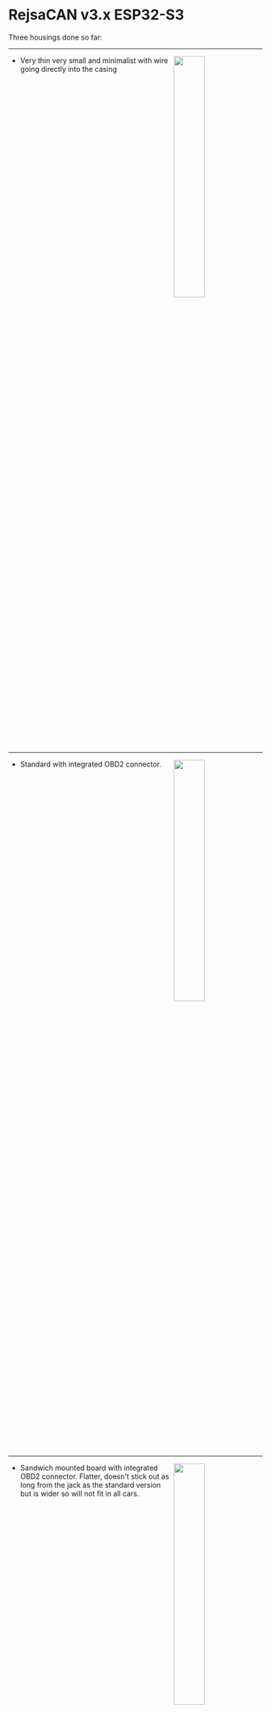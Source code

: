 # RejsaCAN v3.x ESP32-S3

Three housings done so far:

<hr>
<img src=https://user-images.githubusercontent.com/32169384/138956907-5b824772-4a7d-4e6e-83ae-9dbffd630f16.jpg width=35% align=right>  
  
- Very thin very small and minimalist with wire going directly into the casing
<br clear=all>
<hr>
  
<img src=https://user-images.githubusercontent.com/32169384/142175879-03e20653-0231-47e1-94f6-b4317e00aabb.jpg width=35% align=right>  

- Standard with integrated OBD2 connector. 
  
<br clear=all>
<hr>

<img src=https://user-images.githubusercontent.com/32169384/143077864-54e38de2-3b4a-4f49-bef5-e98d03e61bf6.jpg  width=35% align=right>  

- Sandwich mounted board with integrated OBD2 connector. Flatter, doesn't stick out as long from the jack as the standard version but is wider so will not fit in all cars.  
  
<br clear=all>
<hr>



## Standard
  
![IMG_20230101_144314](https://user-images.githubusercontent.com/32169384/210176532-8d54fdb8-3f13-40ab-a625-1747000f7ba4.jpg)
  
M2 screws and inserts  
  
![IMG_20230101_163405](https://user-images.githubusercontent.com/32169384/210176536-505c07d2-8870-4163-a1d2-327c2da3038a.jpg) 

![IMG_20221231_231028](https://user-images.githubusercontent.com/32169384/210156654-61d12e8b-7d08-4b2b-87bc-609340bda82a.jpg)

![IMG_20221231_230941](https://user-images.githubusercontent.com/32169384/210156655-14b1d871-1d6b-48fd-9cf7-27f492be7083.jpg)

## Sandwich mounted board
 
<img src=https://user-images.githubusercontent.com/32169384/143077864-54e38de2-3b4a-4f49-bef5-e98d03e61bf6.jpg>

## Add a beeper?  
 
![IMG_20211121_112251](https://user-images.githubusercontent.com/32169384/144240512-132497fa-c2ef-4080-86c8-e45fe76d6463.jpg)

  
# Minimalist small and flat

![small-housing(1)](https://user-images.githubusercontent.com/32169384/138956907-5b824772-4a7d-4e6e-83ae-9dbffd630f16.jpg)

![small-housing(3)](https://user-images.githubusercontent.com/32169384/138956928-8b44a92c-3336-4f66-8bfb-3b2ae9432360.jpg)

![small-housing(2)](https://user-images.githubusercontent.com/32169384/138956945-97b0403a-e5a8-471f-bc6c-01ba239a281d.jpg)

![IMG_20230926_152918](https://github.com/MagnusThome/RejsaCAN-ESP32/assets/32169384/d7f06134-aefb-4829-9af6-b793f5d9f76e)
  
# RejsaCAN v6.0 dual CAN with ESP32-C6  

![RejsaCAN v6 0](https://github.com/MagnusThome/RejsaCAN-ESP32/assets/32169384/6549e4d6-8088-446a-bb26-6ddcf123da19)  

![comparison](https://github.com/MagnusThome/RejsaCAN-ESP32/assets/32169384/59629565-2a56-41a3-a733-1d4595240011)  
  
![screw terminal 1](https://github.com/MagnusThome/RejsaCAN-ESP32/assets/32169384/6e29e880-1655-4fed-8590-ffe28d65e589)  
  
![screw terminal 2](https://github.com/MagnusThome/RejsaCAN-ESP32/assets/32169384/b5ec4b67-5ba8-43c1-9278-3aa22761d4ee)  
  
![screw terminal 3](https://github.com/MagnusThome/RejsaCAN-ESP32/assets/32169384/9a0dee41-8e81-416e-a523-10eb8c71a85d)  
  
![screw terminal 4](https://github.com/MagnusThome/RejsaCAN-ESP32/assets/32169384/f4946be6-e599-49ab-9615-256a0045a8f3)  

 
